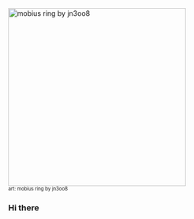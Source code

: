 <div style=margin:0;><img src="https://raw.githubusercontent.com/shervinsahba/shervinsahba/main/mobius_ring.gif" alt="mobius ring by jn3oo8" width=360 /></div>
<sub><sup>art: mobius ring by jn3oo8</sup></sub>

### Hi there
